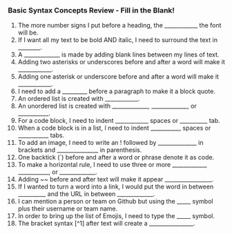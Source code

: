 

### Basic Syntax Concepts Review - Fill in the Blank!
1. The more number signs I put before a heading, the ____________ the font will be.
2. If I want all my text to be bold AND italic, I need to surround the text in ________.
3. A _____________ is made by adding blank lines between my lines of text.
4. Adding two asterisks or underscores before and after a word will make it ____________.
5. Adding one asterisk or underscore before and after a word will make it ____________.
6. I need to add a _________ before a paragraph to make it a block quote.
7. An ordered list is created with ____________.
8. An unordered list is created with _____________, _____________, or ___________.
9. For a code block, I need to indent ____________ spaces or __________ tab.
10. When a code block is in a list, I need to indent ___________ spaces or ___________ tabs.
11. To add an image, I need to write an ! followed by ______________ in brackets and _______________ in parenthesis.
12. One backtick (`) before and after a word or phrase denote it as code.
13. To make a horizontal rule, I need to use three or more ____________, ___________, or _____________.
14. Adding ~~ before and after text will make it appear _________________.
15. If I wanted to turn a word into a link, I would put the word in between __________ and the URL in between _____________.
16. I can mention a person or team on Github but using the _____ symbol plus their username or team name.
17. In order to bring up the list of Emojis, I need to type the _____ symbol.
18. The bracket syntax [^1] after text will create a ________________.
